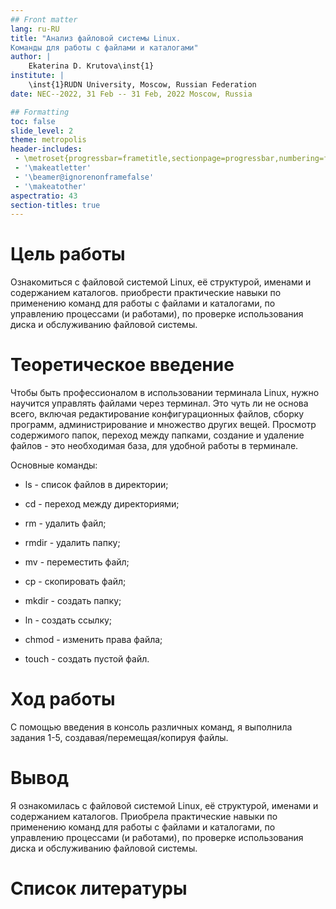 ```yaml
---
## Front matter
lang: ru-RU
title: "Анализ файловой системы Linux.
Команды для работы с файлами и каталогами"
author: |
	Ekaterina D. Krutova\inst{1}
institute: |
	\inst{1}RUDN University, Moscow, Russian Federation
date: NEC--2022, 31 Feb -- 31 Feb, 2022 Moscow, Russia

## Formatting
toc: false
slide_level: 2
theme: metropolis
header-includes: 
 - \metroset{progressbar=frametitle,sectionpage=progressbar,numbering=fraction}
 - '\makeatletter'
 - '\beamer@ignorenonframefalse'
 - '\makeatother'
aspectratio: 43
section-titles: true
---
```

# Цель работы

Ознакомиться с файловой системой Linux, её структурой, именами и содержанием
каталогов. приобрести практические навыки по применению команд для работы
с файлами и каталогами, по управлению процессами (и работами), по проверке использования диска и обслуживанию файловой системы.

# Теоретическое введение

Чтобы быть профессионалом в использовании терминала Linux, нужно научится управлять файлами через терминал. Это чуть ли не основа всего, включая редактирование конфигурационных файлов, сборку программ, администрирование и множество других вещей. Просмотр содержимого папок, переход между папками, создание и удаление файлов - это необходимая база, для удобной работы в терминале.

Основные команды:

- ls - список файлов в директории;

- cd - переход между директориями;

- rm - удалить файл;

- rmdir - удалить папку;

- mv - переместить файл;

- cp - скопировать файл;

- mkdir - создать папку;

- ln - создать ссылку;

- chmod - изменить права файла;

- touch - создать пустой файл.

# Ход работы

С помощью введения в консоль различных команд, я выполнила задания 1-5, создавая/перемещая/копируя файлы.

# Вывод

Я ознакомилась с файловой системой Linux, её структурой, именами и содержанием каталогов. Приобрела практические навыки по применению команд для работы с файлами и каталогами, по управлению процессами (и работами), по проверке использования диска и обслуживанию файловой системы.

# Список литературы
